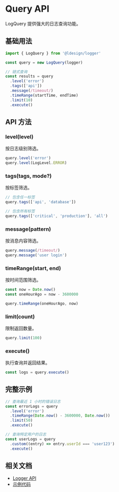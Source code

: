# Query API

LogQuery 提供强大的日志查询功能。

## 基础用法

```typescript
import { LogQuery } from '@ldesign/logger'

const query = new LogQuery(logger)

// 链式查询
const results = query
  .level('error')
  .tags(['api'])
  .message(/timeout/)
  .timeRange(startTime, endTime)
  .limit(10)
  .execute()
```

## API 方法

### level(level)

按日志级别筛选。

```typescript
query.level('error')
query.level(LogLevel.ERROR)
```

### tags(tags, mode?)

按标签筛选。

```typescript
// 包含任一标签
query.tags(['api', 'database'])

// 包含所有标签
query.tags(['critical', 'production'], 'all')
```

### message(pattern)

按消息内容筛选。

```typescript
query.message(/timeout/)
query.message('user login')
```

### timeRange(start, end)

按时间范围筛选。

```typescript
const now = Date.now()
const oneHourAgo = now - 3600000

query.timeRange(oneHourAgo, now)
```

### limit(count)

限制返回数量。

```typescript
query.limit(100)
```

### execute()

执行查询并返回结果。

```typescript
const logs = query.execute()
```

## 完整示例

```typescript
// 查询最近 1 小时的错误日志
const errorLogs = query
  .level('error')
  .timeRange(Date.now() - 3600000, Date.now())
  .limit(50)
  .execute()

// 查询特定用户的日志
const userLogs = query
  .custom((entry) => entry.userId === 'user123')
  .execute()
```

## 相关文档

- [Logger API](/api/logger)
- [示例代码](/examples/advanced)

